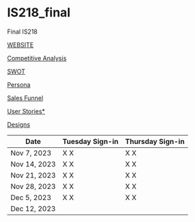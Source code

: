 # IS218_final
Final IS218

[WEBSITE](https://is-218-final-tsz1.vercel.app/)

[Competitive Analysis](markups/competitive_analysis.md)

[SWOT](markups/swot.md)

[Persona](markups/persona.md)

[Sales Funnel](markups/sales_funnel.md)

[User Stories*](markups/user_stories.md)

[Designs](markups/designs.md)


| Date       | Tuesday Sign-in | Thursday Sign-in |
|------------|-----------------|------------------|
| Nov 7, 2023|  X   X          |  X     X         |
| Nov 14, 2023| X   X          |  X     X         |
| Nov 21, 2023| X   X          |  X     X         |
| Nov 28, 2023| X   X          |  X     X         |
| Dec 5, 2023 | X   X          |  X     X         |
| Dec 12, 2023|                |                  | 
